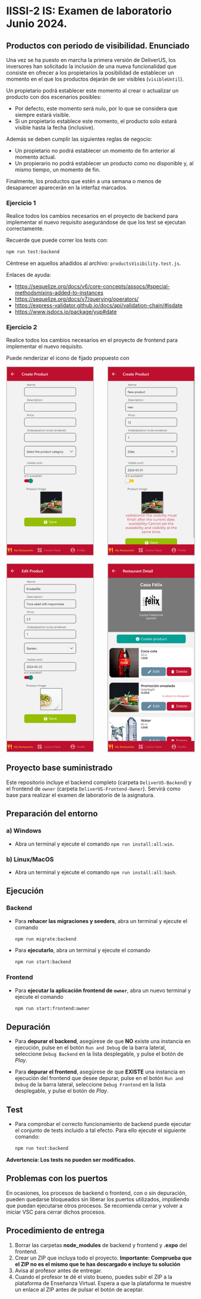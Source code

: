 # IISSI-2 IS: Examen de laboratorio Junio 2024. 

## Productos con periodo de visibilidad. Enunciado

Una vez se ha puesto en marcha la primera versión de DeliverUS, los inversores han solicitado la inclusión de una nueva funcionalidad que consiste en ofrecer a los propietarios la posibilidad de establecer un momento en el que los productos dejarán de ser visibles (`visibleUntil`).

Un propietario podrá establecer este momento al crear o actualizar un producto con dos escenarios posibles:

* Por defecto, este momento será nulo, por lo que se considera que siempre estará visible.
* Si un propietario establece este momento, el producto solo estará visible hasta la fecha (inclusive).

Además se deben cumplir las siguientes reglas de negocio:
* Un propietario no podrá establecer un momento de fin anterior al momento actual.
* Un propierario no podrá establecer un producto como no disponible y, al mismo tiempo, un momento de fin.


Finalmente, los productos que estén a una semana o menos de desaparecer aparecerán en la interfaz marcados.

### Ejercicio 1

Realice todos los cambios necesarios en el proyecto de backend para implementar el nuevo requisito asegurándose de que los test se ejecutan correctamente.

Recuerde que puede correr los tests con:
```Bash
npm run test:backend
```

Céntrese en aquellos añadidos al archivo: `productsVisibility.test.js`.

Enlaces de ayuda:

* https://sequelize.org/docs/v6/core-concepts/assocs/#special-methodsmixins-added-to-instances
* https://sequelize.org/docs/v7/querying/operators/
* https://express-validator.github.io/docs/api/validation-chain/#isdate
* https://www.jsdocs.io/package/yup#date

### Ejercicio 2

Realice todos los cambios necesarios en el proyecto de frontend para implementar el nuevo requisito.

Puede renderizar el icono de fijado propuesto con

<div style="display: grid; grid-template-columns: repeat(2, 50%); gap: 20px;">
  <img src="docs/captura1.png" alt="captura1" style="border: solid 2px #ccc; width: calc(100% - 20px);"/>
  <img src="docs/captura2.png" alt="captura2" style="border: solid 2px #ccc; width: calc(100% - 20px);"/>
  <img src="docs/captura3.png" alt="captura3" style="border: solid 2px #ccc; width: calc(100% - 20px);"/>
  <img src="docs/captura4.png" alt="captura5" style="border: solid 2px #ccc; width: calc(100% - 20px);"/>
</div>

## Proyecto base suministrado

Este repositorio incluye el backend completo (carpeta `DeliverUS-Backend`) y el frontend de `owner` (carpeta `DeliverUS-Frontend-Owner`). Servirá como base para realizar el examen de laboratorio de la asignatura.

## Preparación del entorno

### a) Windows

* Abra un terminal y ejecute el comando `npm run install:all:win`.

### b) Linux/MacOS

* Abra un terminal y ejecute el comando `npm run install:all:bash`.

## Ejecución

### Backend

* Para **rehacer las migraciones y seeders**, abra un terminal y ejecute el comando

    ```Bash
    npm run migrate:backend
    ```

* Para **ejecutarlo**, abra un terminal y ejecute el comando

    ```Bash
    npm run start:backend
    ```

### Frontend

* Para **ejecutar la aplicación frontend de `owner`**, abra un nuevo terminal y ejecute el comando

    ```Bash
    npm run start:frontend:owner
    ```


## Depuración

* Para **depurar el backend**, asegúrese de que **NO** existe una instancia en ejecución, pulse en el botón `Run and Debug` de la barra lateral, seleccione `Debug Backend` en la lista desplegable, y pulse el botón de *Play*.

* Para **depurar el frontend**, asegúrese de que **EXISTE** una instancia en ejecución del frontend que desee depurar, pulse en el botón `Run and Debug` de la barra lateral, seleccione `Debug Frontend` en la lista desplegable, y pulse el botón de *Play*.

## Test

* Para comprobar el correcto funcionamiento de backend puede ejecutar el conjunto de tests incluido a tal efecto. Para ello ejecute el siguiente comando:

    ```Bash
    npm run test:backend
    ```
**Advertencia: Los tests no pueden ser modificados.**

## Problemas con los puertos

En ocasiones, los procesos de backend o frontend, con o sin depuración, pueden quedarse bloqueados sin liberar los puertos utilizados, impidiendo que puedan ejecutarse otros procesos. Se recomienda cerrar y volver a iniciar VSC para cerrar dichos procesos.

## Procedimiento de entrega

1. Borrar las carpetas **node_modules** de backend y frontend y **.expo** del frontend.
1. Crear un ZIP que incluya todo el proyecto. **Importante: Comprueba que el ZIP no es el mismo que te has descargado e incluye tu solución**
1. Avisa al profesor antes de entregar.
1. Cuando el profesor te dé el visto bueno, puedes subir el ZIP a la plataforma de Enseñanza Virtual. Espera a que la plataforma te muestre un enlace al ZIP antes de pulsar el botón de aceptar.
